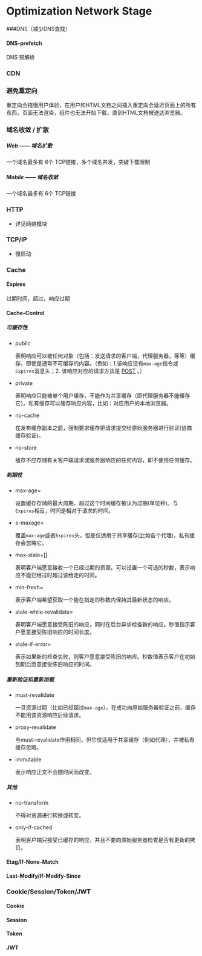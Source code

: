 #  Optimization Network Stage

###DNS（减少DNS查找）

#### DNS-prefetch

DNS 预解析

### CDN



### 避免重定向

重定向会拖慢用户体验，在用户和HTML文档之间插入重定向会延迟页面上的所有东西，页面无法渲染，组件也无法开始下载，直到HTML文档被送达浏览器。



### 域名收敛 / 扩散

##### Web —— 域名扩散

一个域名最多有 6个 TCP链接，多个域名并发，突破下载限制

##### Mobile —— 域名收敛

一个域名最多有 6个 TCP链接



### HTTP

* 详见网络模块

### TCP/IP

* 慢启动

### Cache

#### Expires

过期时间，超过，响应过期



#### Cache-Control

##### 可缓存性

* public

  表明响应可以被任何对象（包括：发送请求的客户端，代理服务器，等等）缓存，即使是通常不可缓存的内容。（例如：1.该响应没有`max-age`指令或`Expires`消息头；2. 该响应对应的请求方法是 [POST](https://wiki.developer.mozilla.org/en-US/docs/Web/HTTP/Methods/POST) 。）

* private

  表明响应只能被单个用户缓存，不能作为共享缓存（即代理服务器不能缓存它）。私有缓存可以缓存响应内容，比如：对应用户的本地浏览器。

* no-cache

  在发布缓存副本之前，强制要求缓存把请求提交给原始服务器进行验证(协商缓存验证)。

* no-store

  缓存不应存储有关客户端请求或服务器响应的任何内容，即不使用任何缓存。

##### 到期性

* max-age=<seconds>

  设置缓存存储的最大周期，超过这个时间缓存被认为过期(单位秒)。与`Expires`相反，时间是相对于请求的时间。

* s-maxage=<seconds>

  覆盖`max-age`或者`Expires`头，但是仅适用于共享缓存(比如各个代理)，私有缓存会忽略它。

* max-stale=[<seconds>]

  表明客户端愿意接收一个已经过期的资源。可以设置一个可选的秒数，表示响应不能已经过时超过该给定的时间。

* min-fresh=<seconds>

  表示客户端希望获取一个能在指定的秒数内保持其最新状态的响应。

* stale-while-revalidate=<seconds>

  表明客户端愿意接受陈旧的响应，同时在后台异步检查新的响应。秒值指示客户愿意接受陈旧响应的时间长度。

* stale-if-error=<seconds>

  表示如果新的检查失败，则客户愿意接受陈旧的响应。秒数值表示客户在初始到期后愿意接受陈旧响应的时间。

##### 重新验证和重新加载

* must-revalidate

  一旦资源过期（比如已经超过`max-age`），在成功向原始服务器验证之前，缓存不能用该资源响应后续请求。

* proxy-revalidate

  与must-revalidate作用相同，但它仅适用于共享缓存（例如代理），并被私有缓存忽略。

* immutable

  表示响应正文不会随时间而改变。

##### 其他

* no-transform

  不得对资源进行转换或转变。

* only-if-cached

  表明客户端只接受已缓存的响应，并且不要向原始服务器检查是否有更新的拷贝。



#### Etag/If-None-Match

#### Last-Modify/If-Modify-Since



### Cookie/Session/Token/JWT

#### Cookie

#### Session

#### Token

#### JWT